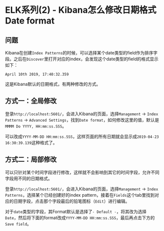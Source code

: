 # ELK系列(2) - Kibana怎么修改日期格式Date format

## 问题

Kibana在创建`Index Patterns`的时候，可以选择某个date类型的field作为排序字段。之后在`Discover`里打开对应的index，会发现这个date类型的field的格式显示如下：
```
April 10th 2019, 17:40:32.359
```

这是Kibana默认的日期格式，有两种修改的方式。
<!--more-->

## 方式一：全局修改

登录`http://localhost:5601/`，会进入Kibana的页面，选择`Management` -> `Index Patterns` -> `Advanced Settings`，找到`Date format`，如何修改这里的值，默认是`MMMM Do YYYY, HH:mm:ss.SSS`。

可以改成`YYYY-MM-DD HH:mm:ss.SSS`，这样页面的所有日期就会显示成`2019-04-23 16:30:39.139`这种格式了。

## 方式二：局部修改

可以只针对某个时间字段进行修改，这样就不会影响到其它的时间字段，允许不同字段用不同的日期格式。

登录`http://localhost:5601/`，会进入Kibana的页面，选择`Management` -> `Index Patterns`，选择某个已经创建好的index pattern，接着在`Fields`这个tab里找到对应的日期字段，点击那个字段最后的铅笔图标（`Edit`）进行编辑。

对于`date`类型的字段，其Format默认是选择了`- Default -`，将其改为选择`Date`，然后将下面的format改成`YYYY-MM-DD HH:mm:ss.SSS`，最后再点击下方的`Save field`。

